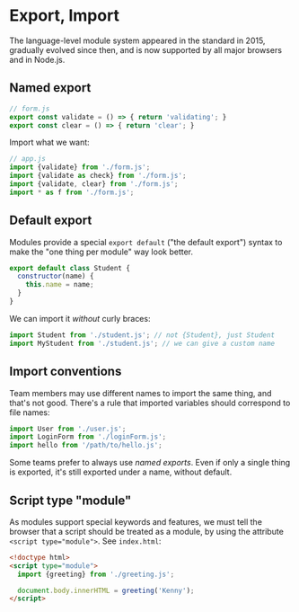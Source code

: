 # Export, Import

The language-level module system appeared in the standard in 2015, gradually evolved since then, and is now supported by all major browsers and in Node.js.

## Named export

```js
// form.js
export const validate = () => { return 'validating'; }
export const clear = () => { return 'clear'; }
```

Import what we want:

```js
// app.js
import {validate} from './form.js';
import {validate as check} from './form.js';
import {validate, clear} from './form.js';
import * as f from './form.js';
```

## Default export

Modules provide a special `export default` ("the default export") syntax to make the "one thing per module" way look better.

```js
export default class Student {
  constructor(name) {
    this.name = name;
  }
}
```

We can import it *without* curly braces:

```js
import Student from './student.js'; // not {Student}, just Student
import MyStudent from './student.js'; // we can give a custom name
```

## Import conventions

Team members may use different names to import the same thing, and that's not good. There's a rule that imported variables should correspond to file names:

```js
import User from './user.js';
import LoginForm from './loginForm.js';
import hello from '/path/to/hello.js';
```

Some teams prefer to always use *named exports*. Even if only a single thing is exported, it's still exported under a name, without default.

## Script type "module"

As modules support special keywords and features, we must tell the browser that a script should be treated as a module, by using the attribute `<script type="module">`. See `index.html`:

```html
<!doctype html>
<script type="module">
  import {greeting} from './greeting.js';

  document.body.innerHTML = greeting('Kenny');
</script>
```
